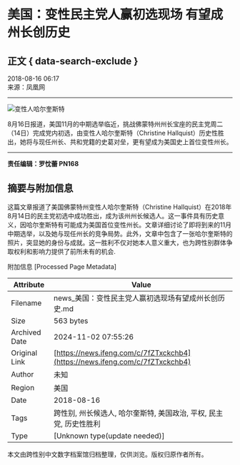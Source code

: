 # 美国：变性民主党人赢初选现场 有望成州长创历史

## 正文 { data-search-exclude }


2018-08-16 06:17  
来源：凤凰网  

---

![变性人哈尔奎斯特](http://p3.ifengimg.com/a/2018_33/52ffc476051fc5d_size51_w608_h358.jpg)

8月16日报道，美国11月的中期选举临近，挑战佛蒙特州州长宝座的民主党周二（14日）完成党内初选，由变性人哈尔奎斯特（Christine Hallquist）历史性胜出，她将与现任州长、共和党籍的史葛对垒，更有望成为美国史上首位变性州长。

---

**责任编辑：罗忱蕾 PN168**

## 摘要与附加信息

<!-- tcd_abstract -->
这篇文章报道了美国佛蒙特州变性人哈尔奎斯特（Christine Hallquist）在2018年8月14日的民主党初选中成功胜出，成为该州州长候选人。这一事件具有历史意义，因哈尔奎斯特有可能成为美国首位变性州长。文章详细讨论了即将到来的11月中期选举，以及她与现任州长的竞争局势。此外，文章中包含了一张哈尔奎斯特的照片，突显她的身份与成就。这一胜利不仅对她本人意义重大，也为跨性别群体争取权利和影响力提供了前所未有的机会.
<!-- tcd_abstract_end -->

附加信息 [Processed Page Metadata]

| Attribute       | Value                                  |
|-----------------|----------------------------------------|
| Filename        | news_美国：变性民主党人赢初选现场有望成州长创历史.md                             |
| Size            | 563 bytes                           |
| Archived Date   | 2024-11-02 07:55:26                             |
| Original Link   | [https://news.ifeng.com/c/7fZTxckchb4](https://news.ifeng.com/c/7fZTxckchb4)                       |
| Author          | 未知                               |
| Region          | 美国                               |
| Date            | 2018-08-16                                 |
| Tags            | 跨性别, 州长候选人, 哈尔奎斯特, 美国政治, 平权, 民主党, 历史性胜利                                 |
| Type            | [Unknown type(update needed)]                                 |
<!-- tcd_table_end -->

本文由跨性别中文数字档案馆归档整理，仅供浏览。版权归原作者所有。
